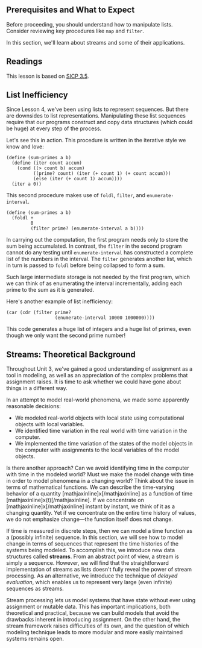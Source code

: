 
## Prerequisites and What to Expect

Before proceeding, you should understand how to manipulate lists.
Consider reviewing key procedures like `map` and `filter`.

In this section, we'll learn about streams and some of their applications.

## Readings

This lesson is based on [SICP 3.5](https://mitpress.mit.edu/sicp/full-text/book/book-Z-H-24.html#%_sec_3.5).

## List Inefficiency

Since Lesson 4, we've been using lists to represent sequences.
But there are downsides to list representations. Manipulating these list
sequences require that our programs construct and copy data structures (which
could be huge) at every step of the process.

Let's see this in action. This procedure is written in the iterative style we
know and love:
     
    (define (sum-primes a b)
      (define (iter count accum)
        (cond ((> count b) accum)
              ((prime? count) (iter (+ count 1) (+ count accum)))
              (else (iter (+ count 1) accum))))
      (iter a 0))
     
This second procedure makes use of `foldl`,
`filter`, and `enumerate-interval`.
     
    (define (sum-primes a b)
      (foldl +
             0
             (filter prime? (enumerate-interval a b))))
     
In carrying out the computation, the first program needs only to store the sum
being accumulated. In contrast, the `filter` in the second program cannot do any testing until
`enumerate-interval` has constructed a complete list of the numbers in the
interval. The `filter` generates another list, which in turn is passed to
`foldl` before being collapsed to form a sum.

Such large intermediate storage is not needed by the first program, which we
can think of as enumerating the interval incrementally, adding each prime to
the sum as it is generated.

Here's another example of list inefficiency:

```
(car (cdr (filter prime?
                  (enumerate-interval 10000 1000000))))
```

This code generates a huge list of integers
and a huge list of primes, even though we only want the second prime number!

## Streams: Theoretical Background

Throughout Unit 3, we've gained a good understanding of assignment as a tool in modeling, as well
as an appreciation of the complex problems that assignment raises. It is time
to ask whether we could have gone about things in a different way.

In an attempt to
model real-world phenomena, we made some apparently reasonable decisions:

* We modeled real-world objects with local state using computational objects with
local variables.
* We identified time variation in the real world with time
variation in the computer.
* We implemented the time variation of the states of
the model objects in the computer with assignments to the local variables of
the model objects.

Is there another approach? Can we avoid identifying time in the computer with
time in the modeled world? Must we make the model change with time in order to
model phenomena in a changing world? Think about the issue in terms of
mathematical functions. We can describe the time-varying behavior of a
quantity [mathjaxinline]x[/mathjaxinline] as a function of time [mathjaxinline]x(t)[/mathjaxinline].
If we concentrate on [mathjaxinline]x[/mathjaxinline] instant by
instant, we think of it as a changing quantity. Yet if we concentrate on the
entire time history of values, we do not emphasize change&mdash;the function itself
does not change.

If time is measured in discrete steps, then we can model a time function as a
(possibly infinite) sequence. In this section, we will see how to model change
in terms of sequences that represent the time histories of the systems being
modeled. To accomplish this, we introduce new data structures called **streams**.
From an abstract point of view, a stream is simply a sequence. However, we
will find that the straightforward implementation of streams as lists
doesn't fully reveal the power of stream processing. As an
alternative, we introduce the technique of *delayed evaluation*, which enables
us to represent very large (even infinite) sequences as streams.

Stream processing lets us model systems that have state without ever using
assignment or mutable data. This has important implications, both theoretical
and practical, because we can build models that avoid the drawbacks inherent
in introducing assignment. On the other hand, the stream framework raises
difficulties of its own, and the question of which modeling technique leads to
more modular and more easily maintained systems remains open.

